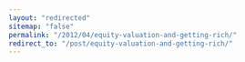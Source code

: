 ```yaml
---
layout: "redirected"
sitemap: "false"
permalink: "/2012/04/equity-valuation-and-getting-rich/"
redirect_to: "/post/equity-valuation-and-getting-rich/"
---
```




